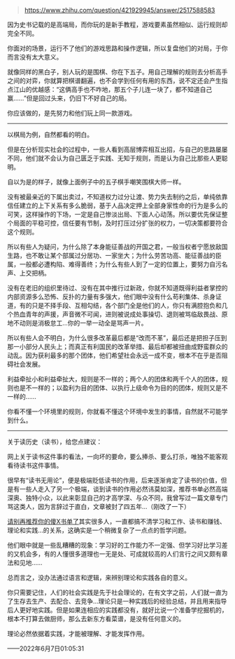 > https://www.zhihu.com/question/421929945/answer/2517588583





因为史书记载的是高端局，而你玩的是新手教程，游戏要素虽然相似、运行规则却完全不同。

你面对的场景，运行不了他们的游戏思路和操作逻辑，所以复盘他们的对局，于你而言没有太大意义。

就像同样的黑白子，别人玩的是围棋、你在下五子。用自己理解的规则去分析高手之间的对弈，你就算把棋谱翻遍，也不会学到任何有用的东西，说不定还会产生指点江山的优越感：“这俩高手也不咋地，那五个子儿连一块了，都不知道自己赢……”但是回过头来，仍旧下不好自己的局。

你应该做的，是先努力和他们玩上同一款游戏。



---

以棋局为例，自然都看的明白。

但是在分析现实社会的过程中，一些人看到高层博弈相互出招，与自己的思路屡屡不同，他们就不会认为自己匮乏于实践、无知于规则，而是认为自己比那些人更聪明。

自以为是的样子，就像上面例子中的五子棋手嘲笑围棋大师一样。

没有被最亲近的下属出卖过，不知道权力过分让渡、势力失去制约之后，单纯依靠信任建立的上下关系有多么脆弱，基于人品决定押上全部身家性命的行为是多么的可笑，这样操作的下场，一定是自己惨淡出局、下面人心动荡。所以要优先保证整个局面的平稳可控，信任要有节制，及时打压过分扩张的权力，一切决策都要符合这个规则。

所以有些人为疑问，为什么除了本身能征善战的开国之君，一般当权者宁愿放敌国生路，也不敢让某个部属过分居功、一家坐大；为什么劳苦功高、能征善战的臣属，一般都必遭构陷、难得善终；为什么有些人到了一定的位置上，要努力自污名声、上交把柄。

没有在老旧的组织里待过、没有在其中推行过新政，你就不知道既得利益者掌控的内部资源多么恐怖、反扑的力量有多强大，他们眼中没有什么苟利集体、杀身证道，有的只是不择手段、互相勾结，各个部门全是他们的人，你只有满腔抱负和几个热血青年的声援，声音微不可闻，进则被说成处事操切、退则被骂临敌畏战、原地不动则是消极怠工…你的一举一动全是骂声一片。

所以有些人会不明白，为什么很多改革最后都是“改而不革”，最后还是把担子压到那一小部分人民头上；而真正有利国民的改革举措、最后却都被扭曲成野蛮群众的动乱。因为获利最多的那个团体，他们希望社会永远一成不变，根本不在乎是否阻碍社会发展。

利益牵扯小和利益牵扯大，规则是不一样的；两个人的团体和两千个人的团体，规则也是不一样的；以盈利为目的团体、以执行上级命令为目的的团体，规则又是不一样的……

你看不懂一个环境里的规则，你就看不懂这个环境中发生的事情，自然就不可能学到什么。



---

关于读历史（读书），给您点建议：

网上关于读书这件事的看法，一向坏的要命，要么捧杀、要么打杀，唯独不能客观看待读书这件事情。

很早有“读书无用论”，便是极端贬低读书的作用，后来逐渐肯定了读书的价值，但是有一些人走入了另一个极端，谈到读书的作用必然讳莫如深，推荐书单必然高端深奥、独特小众，以此来彰显自己的才高学深、与众不同，我曾写过一篇文章专门骂这类人，因为言辞过于直白，文章被封了四五年…（刚改了一下）

[请别再推荐你的傻X书单了](https://zhuanlan.zhihu.com/p/28294250)其实很多人，一直都搞不清学习和工作、读书和赚钱、理论和实践…的关系，这确实是一个稍微复杂了一点点的哲学问题。

他们眼中就是一些乱糟糟的现象：学习好的工作能力不一定强、但学习好比学习差的又机会多，有的人懂很多道理也一无是处、可成就较高的人们言行之间又颇有章法和见地……

总而言之，没办法通过语言和逻辑，来辨别理论和实践各自的意义。

你只需要记住，人们的社会实践是先于社会理论的，在有文字之前，人们就一直为了生存去生产、去配合、去竞争…理论只是一种实践后的经验总结，并且用来指导后人更好地实践。但是如果连相应的实践都没有，就好比说一个准备学挖掘机的，根本不打算去做厨师，那么去新东方看菜谱，是没有任何意义的。

理论必然依据着实践，才能被理解、才能发挥作用。

——2022年6月7日01:05:31




